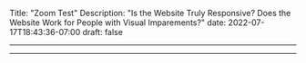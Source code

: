 Title: "Zoom Test"
Description: "Is the Website Truly Responsive? Does the Website Work for People with Visual Imparements?"
date: 2022-07-17T18:43:36-07:00
draft: false

---

---